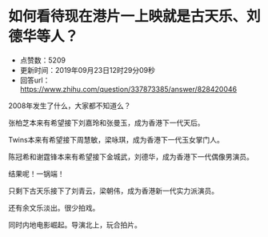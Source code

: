 # 如何看待现在港片一上映就是古天乐、刘德华等人？
- 点赞数：5209
- 更新时间：2019年09月23日12时29分09秒
- 回答url：https://www.zhihu.com/question/337873385/answer/828420046
<body>
 <p data-pid="QaEHYpYX">2008年发生了什么，大家都不知道么？</p>
 <p data-pid="KXosXf3o">张柏芝本来有希望接下刘嘉玲和张曼玉，成为香港下一代天后。</p>
 <p data-pid="vvfkjcLB">Twins本来有希望接下周慧敏，梁咏琪，成为香港下一代玉女掌门人。</p>
 <p data-pid="EyWoKTVN">陈冠希和谢霆锋本来有希望接下金城武，刘德华，成为香港下一代偶像男演员。</p>
 <p data-pid="wnnQ-GUa">结果呢！一锅端！</p>
 <p data-pid="FraKdDSm">只剩下古天乐接下了刘青云，梁朝伟，成为香港新一代实力派演员。</p>
 <p data-pid="prTo255Z">还有余文乐淡出。很少拍戏。</p>
 <p data-pid="9TK3eZh-">同时内地电影崛起。导演北上，玩合拍片。</p>
</body>